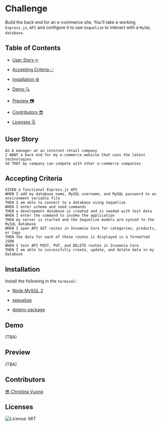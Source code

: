# Challenge
Build the back end for an e-commerce site. You’ll take a working ```Express.js```, ```API``` and configure it to use ```Sequelize``` to interact with a ```MySQL database```.

## Table of Contents
- [User Story ✏](#user-story)

- [Accepting Criteria ✅](#accepting-criteria)

- [Installation ⚙](#installation) 

- [Demo 🔍](#demo)

- [Preview 📷](#preview)

- [Contributors 😎](#contributors)

- [Licenses 🗒](#licenses)

## User Story
```
AS A manager at an internet retail company
I WANT a back end for my e-commerce website that uses the latest technologies
SO THAT my company can compete with other e-commerce companies
```

## Accepting Criteria
```
GIVEN a functional Express.js API
WHEN I add my database name, MySQL username, and MySQL password to an environment variable file
THEN I am able to connect to a database using Sequelize
WHEN I enter schema and seed commands
THEN a development database is created and is seeded with test data
WHEN I enter the command to invoke the application
THEN my server is started and the Sequelize models are synced to the MySQL database
WHEN I open API GET routes in Insomnia Core for categories, products, or tags
THEN the data for each of these routes is displayed in a formatted JSON
WHEN I test API POST, PUT, and DELETE routes in Insomnia Core
THEN I am able to successfully create, update, and delete data in my database
```
## Installation
Install the following in the ```terminal```:
- [Node MySQL 2](https://www.npmjs.com/package/mysql2)
    
- [sequelize](https://www.npmjs.com/package/sequelize)
    
- [dotenv package](https://www.npmjs.com/package/dotenv)

## Demo
(TBA)

## Preview
(TBA)

## Contributors
[😎 Christina Vuong ](https://github.com/ccvuong)

## Licenses
![License: MIT](https://img.shields.io/badge/License-MIT-yellow.svg)